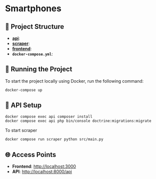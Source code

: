 # Smartphones

## 📁 Project Structure

- **[api](./api)**:
- **[scraper](./scraper)**:
- **[frontend](./frontend)**: 
- **`docker-compose.yml`**:

## 🚀 Running the Project

To start the project locally using Docker, run the following command:

```bash
docker-compose up
```

## 🔧 API Setup

```bash
docker compose exec api composer install
docker compose exec api php bin/console doctrine:migrations:migrate
```

To start scraper

```bash
docker compose run scraper python src/main.py
```

## 🌐 Access Points

- **Frontend**: [http://localhost:3000](http://localhost:3000)
- **API**: [http://localhost:8000/api](http://localhost:8000/api)
